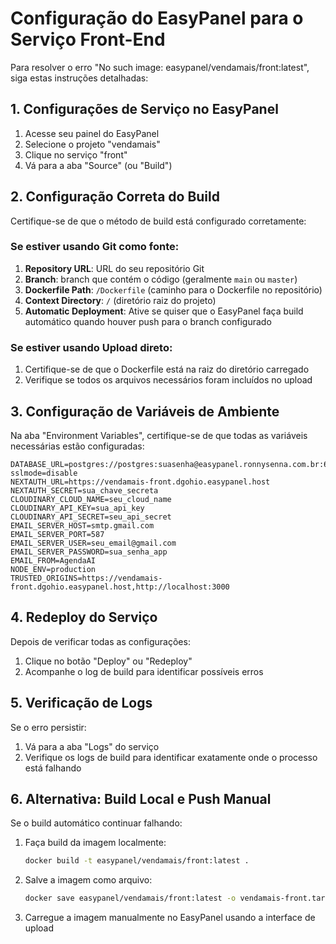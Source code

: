 # Configuração do EasyPanel para o Serviço Front-End

Para resolver o erro "No such image: easypanel/vendamais/front:latest", siga estas instruções detalhadas:

## 1. Configurações de Serviço no EasyPanel

1. Acesse seu painel do EasyPanel
2. Selecione o projeto "vendamais"
3. Clique no serviço "front"
4. Vá para a aba "Source" (ou "Build")

## 2. Configuração Correta do Build

Certifique-se de que o método de build está configurado corretamente:

### Se estiver usando Git como fonte:

1. **Repository URL**: URL do seu repositório Git
2. **Branch**: branch que contém o código (geralmente `main` ou `master`)
3. **Dockerfile Path**: `/Dockerfile` (caminho para o Dockerfile no repositório)
4. **Context Directory**: `/` (diretório raiz do projeto)
5. **Automatic Deployment**: Ative se quiser que o EasyPanel faça build automático quando houver push para o branch configurado

### Se estiver usando Upload direto:

1. Certifique-se de que o Dockerfile está na raiz do diretório carregado
2. Verifique se todos os arquivos necessários foram incluídos no upload

## 3. Configuração de Variáveis de Ambiente

Na aba "Environment Variables", certifique-se de que todas as variáveis necessárias estão configuradas:

```
DATABASE_URL=postgres://postgres:suasenha@easypanel.ronnysenna.com.br:6543/vendamais?sslmode=disable
NEXTAUTH_URL=https://vendamais-front.dgohio.easypanel.host
NEXTAUTH_SECRET=sua_chave_secreta
CLOUDINARY_CLOUD_NAME=seu_cloud_name
CLOUDINARY_API_KEY=sua_api_key
CLOUDINARY_API_SECRET=seu_api_secret
EMAIL_SERVER_HOST=smtp.gmail.com
EMAIL_SERVER_PORT=587
EMAIL_SERVER_USER=seu_email@gmail.com
EMAIL_SERVER_PASSWORD=sua_senha_app
EMAIL_FROM=AgendaAI
NODE_ENV=production
TRUSTED_ORIGINS=https://vendamais-front.dgohio.easypanel.host,http://localhost:3000
```

## 4. Redeploy do Serviço

Depois de verificar todas as configurações:

1. Clique no botão "Deploy" ou "Redeploy"
2. Acompanhe o log de build para identificar possíveis erros

## 5. Verificação de Logs

Se o erro persistir:

1. Vá para a aba "Logs" do serviço
2. Verifique os logs de build para identificar exatamente onde o processo está falhando

## 6. Alternativa: Build Local e Push Manual

Se o build automático continuar falhando:

1. Faça build da imagem localmente:
   ```bash
   docker build -t easypanel/vendamais/front:latest .
   ```

2. Salve a imagem como arquivo:
   ```bash
   docker save easypanel/vendamais/front:latest -o vendamais-front.tar
   ```

3. Carregue a imagem manualmente no EasyPanel usando a interface de upload
